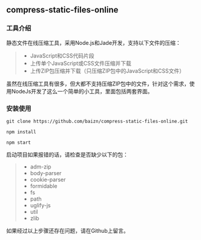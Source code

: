 ## compress-static-files-online
### 工具介绍
静态文件在线压缩工具，采用Node.js和Jade开发，支持以下文件的压缩：

>*  JavaScript和CSS代码片段
>* 上传单个JavaScript或CSS文件压缩并下载
>* 上传ZIP包压缩并下载（只压缩ZIP包中的JavaScript和CSS文件）

虽然在线压缩工具有很多，但大都不支持压缩ZIP包中的文件，针对这个需求，使用NodeJs开发了这么一个简单的小工具，里面包括两套界面。

### 安装使用
```
git clone https://github.com/baizn/compress-static-files-online.git

npm install

npm start
```

启动项目如果报错的话，请检查是否缺少以下的包：

>* adm-zip
>* body-parser
>* cookie-parser
>* formidable
>* fs
>* path
>* uglify-js
>* util
>* zlib

如果经过以上步骤还存在问题，请在Github上留言。
